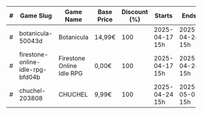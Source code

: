 |#|Game Slug|Game Name|Base Price|Discount (%)|Starts|Ends|
|---|---|---|---|---|---|---|
|#|botanicula-50043d|Botanicula|14,99€|100|2025-04-17 15h|2025-04-24 15h|
|#|firestone-online-idle-rpg-bfd04b|Firestone Online Idle RPG|0,00€|100|2025-04-17 15h|2025-04-24 15h|
|#|chuchel-203808|CHUCHEL|9,99€|100|2025-04-24 15h|2025-05-01 15h|
